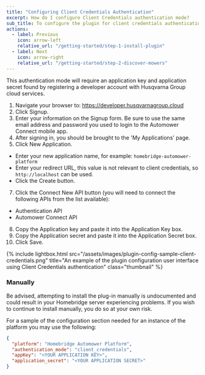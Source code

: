```yaml
---
title: "Configuring Client Credentials Authentication"
excerpt: How do I configure Client Credentials authentication mode?
sub_title: To configure the plugin for client credentials authentication mode, please follow these instructions...
actions:
  - label: Previous
    icon: arrow-left
    relative_url: "/getting-started/step-1-install-plugin"
  - label: Next
    icon: arrow-right
    relative_url: "/getting-started/step-2-discover-mowers"
---
```


This authentication mode will require an application key and application secret found by registering a developer account with Husqvarna Group cloud services.

1. Navigate your browser to: <a href="https://developer.husqvarnagroup.cloud">https://developer.husqvarnagroup.cloud</a>
2. Click Signup.
3. Enter your information on the Signup form. Be sure to use the same email address and password you used to login to the Automower Connect mobile app.
4. After signing in, you should be brought to the 'My Applications' page.
5. Click New Application.
  - Enter your new application name, for example: ```homebridge-automower-platform```
  - Enter your redirect URL, this value is not relevant to client credentials, so ```http://localhost``` can be used.
  - Click the Create button.
7. Click the Connect New API button (you will need to connect the following APIs from the list available):
  - Authentication API
  - Automower Connect API
8. Copy the Application key and paste it into the Application Key box.
9. Copy the Application secret and paste it into the Application Secret box.
10. Click Save.

{% include lightbox.html src="/assets/images/plugin-config-sample-client-credentials.png" title="An example of the plugin configuration user interface using Client Credentials authentication" class="thumbnail" %}

### Manually
Be advised, attempting to install the plug-in manually is undocumented and could result in your Homebridge server experiencing problems. If you wish to continue to install manually, you do so at your own risk.

For a sample of the configuration section needed for an instance of the platform you may use the following:
```json
{
  "platform": "Homebridge Automower Platform",
  "authentication_mode": "client_credentials",
  "appKey": "<YOUR APPLICATION KEY>",
  "application_secret": "<YOUR APPLICATION SECRET>"
}
```